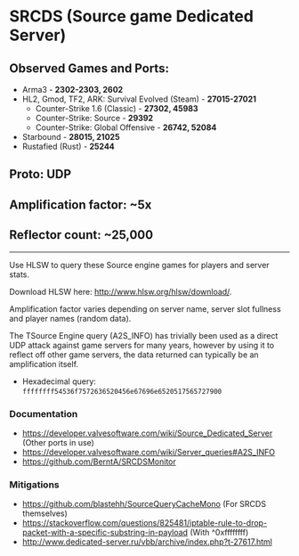 # SRCDS (Source game Dedicated Server)

## Observed Games and Ports:

* Arma3 - **2302-2303, 2602**
* HL2, Gmod, TF2, ARK: Survival Evolved (Steam) - **27015-27021**
  * Counter-Strike 1.6 (Classic) - **27302, 45983**
  * Counter-Strike: Source - **29392**
  * Counter-Strike: Global Offensive - **26742, 52084**
* Starbound - **28015, 21025**
* Rustafied (Rust) - **25244**

## Proto: UDP

## Amplification factor: ~5x

## Reflector count: ~25,000

---

Use HLSW to query these Source engine games for players and server stats.

Download HLSW here: <http://www.hlsw.org/hlsw/download/>.

Amplification factor varies depending on server name, server slot fullness and player names (random data).

The TSource Engine query (A2S_INFO) has trivially been used as a direct UDP attack against game servers for many years, however by using it to reflect off other game servers, the data returned can typically be an amplification itself.

- Hexadecimal query: `ffffffff54536f7572636520456e67696e6520517565727900`

### Documentation

- <https://developer.valvesoftware.com/wiki/Source_Dedicated_Server> (Other ports in use)
- <https://developer.valvesoftware.com/wiki/Server_queries#A2S_INFO>
- <https://github.com/BerntA/SRCDSMonitor>

### Mitigations

- <https://github.com/blastehh/SourceQueryCacheMono> (For SRCDS themselves)
- <https://stackoverflow.com/questions/825481/iptable-rule-to-drop-packet-with-a-specific-substring-in-payload> (With ^0xffffffff)
- <http://www.dedicated-server.ru/vbb/archive/index.php?t-27617.html>
